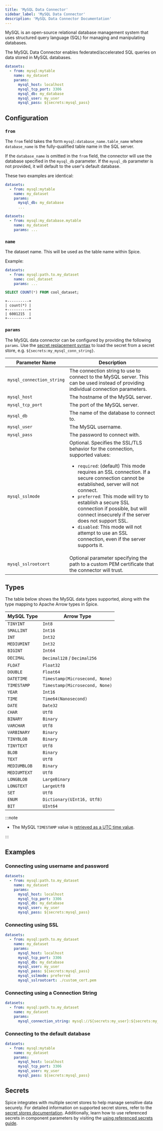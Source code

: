 ```yaml
---
title: 'MySQL Data Connector'
sidebar_label: 'MySQL Data Connector'
description: 'MySQL Data Connector Documentation'
---
```


MySQL is an open-source relational database management system that uses structured query language (SQL) for managing and manipulating databases.

The MySQL Data Connector enables federated/accelerated SQL queries on data stored in MySQL databases.

```yaml
datasets:
  - from: mysql:mytable
    name: my_dataset
    params:
      mysql_host: localhost
      mysql_tcp_port: 3306
      mysql_db: my_database
      mysql_user: my_user
      mysql_pass: ${secrets:mysql_pass}
```

## Configuration

### `from`

The `from` field takes the form `mysql:database_name.table_name` where `database_name` is the fully-qualified table name in the SQL server.

If the `database_name` is omitted in the `from` field, the connector will use the database specified in the `mysql_db` parameter. If the `mysql_db` parameter is not provided, it will default to the user's default database.

These two examples are identical:

```yaml
datasets:
  - from: mysql:mytable
    name: my_dataset
    params:
      mysql_db: my_database
      ...
```

```yaml
datasets:
  - from: mysql:my_database.mytable
    name: my_dataset
    params: ...
```

### `name`

The dataset name. This will be used as the table name within Spice.

Example:

```yaml
datasets:
  - from: mysql:path.to.my_dataset
    name: cool_dataset
    params: ...
```

```sql
SELECT COUNT(*) FROM cool_dataset;
```

```shell
+----------+
| count(*) |
+----------+
| 6001215  |
+----------+
```

### `params`

The MySQL data connector can be configured by providing the following `params`. Use the [secret replacement syntax](../secret-stores/index.md) to load the secret from a secret store, e.g. `${secrets:my_mysql_conn_string}`.

| Parameter Name            | Description                                                                                                                                                                                                                                                                                                                                                                                                                                                                                                  |
| ------------------------- | ------------------------------------------------------------------------------------------------------------------------------------------------------------------------------------------------------------------------------------------------------------------------------------------------------------------------------------------------------------------------------------------------------------------------------------------------------------------------------------------------------------ |
| `mysql_connection_string` | The connection string to use to connect to the MySQL server. This can be used instead of providing individual connection parameters.                                                                                                                                                                                                                                                                                                                                                                         |
| `mysql_host`              | The hostname of the MySQL server.                                                                                                                                                                                                                                                                                                                                                                                                                                                                            |
| `mysql_tcp_port`          | The port of the MySQL server.                                                                                                                                                                                                                                                                                                                                                                                                                                                                                |
| `mysql_db`                | The name of the database to connect to.                                                                                                                                                                                                                                                                                                                                                                                                                                                                      |
| `mysql_user`              | The MySQL username.                                                                                                                                                                                                                                                                                                                                                                                                                                                                                          |
| `mysql_pass`              | The password to connect with.                                                                                                                                                                                                                                                                                                                                                                                                                                                                                |
| `mysql_sslmode`           | Optional. Specifies the SSL/TLS behavior for the connection, supported values:<br /> <ul><li>`required`: (default) This mode requires an SSL connection. If a secure connection cannot be established, server will not connect.</li><li>`preferred`: This mode will try to establish a secure SSL connection if possible, but will connect insecurely if the server does not support SSL.</li><li>`disabled`: This mode will not attempt to use an SSL connection, even if the server supports it.</li></ul> |
| `mysql_sslrootcert`       | Optional parameter specifying the path to a custom PEM certificate that the connector will trust.                                                                                                                                                                                                                                                                                                                                                                                                            |

## Types

The table below shows the MySQL data types supported, along with the type mapping to Apache Arrow types in Spice.

| MySQL Type   | Arrow Type                     |
| ------------ | ------------------------------ |
| `TINYINT`    | `Int8`                         |
| `SMALLINT`   | `Int16`                        |
| `INT`        | `Int32`                        |
| `MEDIUMINT`  | `Int32`                        |
| `BIGINT`     | `Int64`                        |
| `DECIMAL`    | `Decimal128` / `Decimal256`    |
| `FLOAT`      | `Float32`                      |
| `DOUBLE`     | `Float64`                      |
| `DATETIME`   | `Timestamp(Microsecond, None)` |
| `TIMESTAMP`  | `Timestamp(Microsecond, None)` |
| `YEAR`       | `Int16`                        |
| `TIME`       | `Time64(Nanosecond)`           |
| `DATE`       | `Date32`                       |
| `CHAR`       | `Utf8`                         |
| `BINARY`     | `Binary`                       |
| `VARCHAR`    | `Utf8`                         |
| `VARBINARY`  | `Binary`                       |
| `TINYBLOB`   | `Binary`                       |
| `TINYTEXT`   | `Utf8`                         |
| `BLOB`       | `Binary`                       |
| `TEXT`       | `Utf8`                         |
| `MEDIUMBLOB` | `Binary`                       |
| `MEDIUMTEXT` | `Utf8`                         |
| `LONGBLOB`   | `LargeBinary`                  |
| `LONGTEXT`   | `LargeUtf8`                    |
| `SET`        | `Utf8`                         |
| `ENUM`       | `Dictionary(UInt16, Utf8)`     |
| `BIT`        | `UInt64`                       |

:::note

- The MySQL `TIMESTAMP` value is [retrieved as a UTC time value](https://dev.mysql.com/doc/refman/8.4/en/datetime.html).

:::

## Examples

### Connecting using username and password

```yaml
datasets:
  - from: mysql:path.to.my_dataset
    name: my_dataset
    params:
      mysql_host: localhost
      mysql_tcp_port: 3306
      mysql_db: my_database
      mysql_user: my_user
      mysql_pass: ${secrets:mysql_pass}
```

### Connecting using SSL

```yaml
datasets:
  - from: mysql:path.to.my_dataset
    name: my_dataset
    params:
      mysql_host: localhost
      mysql_tcp_port: 3306
      mysql_db: my_database
      mysql_user: my_user
      mysql_pass: ${secrets:mysql_pass}
      mysql_sslmode: preferred
      mysql_sslrootcert: ./custom_cert.pem
```

### Connecting using a Connection String

```yaml
datasets:
  - from: mysql:path.to.my_dataset
    name: my_dataset
    params:
      mysql_connection_string: mysql://${secrets:my_user}:${secrets:my_password}@localhost:3306/my_db
```

### Connecting to the default database

```yaml
datasets:
  - from: mysql:mytable
    name: my_dataset
    params:
      mysql_host: localhost
      mysql_tcp_port: 3306
      mysql_user: my_user
      mysql_pass: ${secrets:mysql_pass}
```

## Secrets

Spice integrates with multiple secret stores to help manage sensitive data securely. For detailed information on supported secret stores, refer to the [secret stores documentation](/components/secret-stores). Additionally, learn how to use referenced secrets in component parameters by visiting the [using referenced secrets guide](/components/secret-stores#using-secrets).
